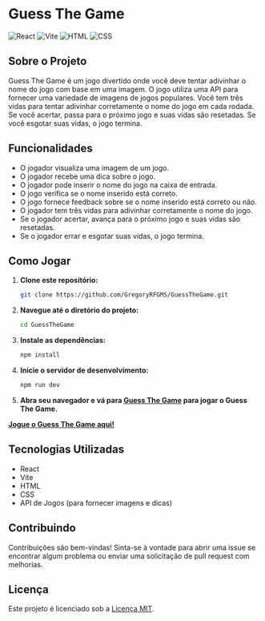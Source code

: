 # Guess The Game

![React](https://img.shields.io/badge/-React-61DAFB?logo=react&logoColor=white&style=flat-square)
![Vite](https://img.shields.io/badge/-Vite-646CFF?logo=vite&logoColor=white&style=flat-square)
![HTML](https://img.shields.io/badge/-HTML-E34F26?logo=html5&logoColor=white&style=flat-square)
![CSS](https://img.shields.io/badge/-CSS-1572B6?logo=css3&logoColor=white&style=flat-square)

## Sobre o Projeto
Guess The Game é um jogo divertido onde você deve tentar adivinhar o nome do jogo com base em uma imagem. O jogo utiliza uma API para fornecer uma variedade de imagens de jogos populares. Você tem três vidas para tentar adivinhar corretamente o nome do jogo em cada rodada. Se você acertar, passa para o próximo jogo e suas vidas são resetadas. Se você esgotar suas vidas, o jogo termina.

## Funcionalidades
- O jogador visualiza uma imagem de um jogo.
- O jogador recebe uma dica sobre o jogo.
- O jogador pode inserir o nome do jogo na caixa de entrada.
- O jogo verifica se o nome inserido está correto.
- O jogo fornece feedback sobre se o nome inserido está correto ou não.
- O jogador tem três vidas para adivinhar corretamente o nome do jogo.
- Se o jogador acertar, avança para o próximo jogo e suas vidas são resetadas.
- Se o jogador errar e esgotar suas vidas, o jogo termina.

## Como Jogar
1. **Clone este repositório:**
   ```bash
   git clone https://github.com/GregoryRFGMS/GuessTheGame.git
   ```

2. **Navegue até o diretório do projeto:**
   ```bash
   cd GuessTheGame
   ```

3. **Instale as dependências:**
   ```bash
   npm install
   ```

4. **Inicie o servidor de desenvolvimento:**
   ```bash
   npm run dev
   ```

5. **Abra seu navegador e vá para [Guess The Game](#) para jogar o Guess The Game.**

[**Jogue o Guess The Game aqui!**](https://guess-game-7a5e0asni-gregoryrfgms-projects.vercel.app/)

## Tecnologias Utilizadas
- React
- Vite
- HTML
- CSS
- API de Jogos (para fornecer imagens e dicas)

## Contribuindo
Contribuições são bem-vindas! Sinta-se à vontade para abrir uma issue se encontrar algum problema ou enviar uma solicitação de pull request com melhorias.

## Licença
Este projeto é licenciado sob a [Licença MIT](https://github.com/GregoryRFGMS/GuessTheGame/blob/main/LICENSE).
